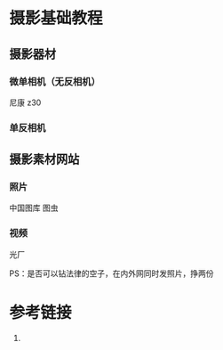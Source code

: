 # 摄影基础教程


## 摄影器材


### 微单相机（无反相机）

尼康 z30

### 单反相机



## 摄影素材网站

### 照片

中国图库
图虫

### 视频

光厂


PS：是否可以钻法律的空子，在内外网同时发照片，挣两份


# 参考链接
1. 
